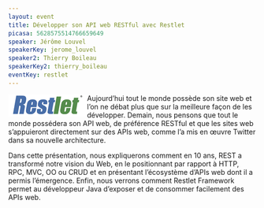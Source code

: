 ```yaml
---
layout: event
title: Développer son API web RESTful avec Restlet
picasa: 5628575514766659649
speaker: Jérôme Louvel
speakerKey: jerome_louvel
speaker2: Thierry Boileau
speakerKey2: thierry_boileau
eventKey: restlet
---
```

<img align="left" class="margin-logo" src="/images/events/restlet-logo.png" alt="Logo Restlet">

Aujourd’hui tout le monde possède son site web et l’on ne débat plus que sur la meilleure façon de les développer. Demain, nous pensons que tout le monde possédera son API web, de préférence RESTful et que les sites web s’appuieront directement sur des APIs web, comme l’a mis en œuvre Twitter dans sa nouvelle architecture.

Dans cette présentation, nous expliquerons comment en 10 ans, REST a transformé notre vision du Web, en le positionnant par rapport à HTTP, RPC, MVC, OO ou CRUD et en présentant l’écosystème d’APIs web dont il a permis l’émergence. Enfin, nous verrons comment Restlet Framework permet au développeur Java d’exposer et de consommer facilement des APIs web.
